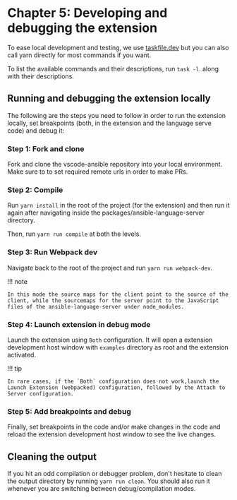 # Chapter 5: Developing and debugging the extension

To ease local development and testing, we use
[taskfile.dev](https://taskfile.dev/) but you can also call yarn directly for
most commands if you want.

To list the available commands and their descriptions, run `task -l`.
along with their descriptions.

## Running and debugging the extension locally

The following are the steps you need to follow in order to run the extension
locally, set breakpoints (both, in the extension and the language serve code)
and debug it:

### Step 1: Fork and clone

Fork and clone the vscode-ansible repository into your local environment. Make
sure to to set required remote urls in order to make PRs.

### Step 2: Compile

Run `yarn install` in the root of the project (for the extension) and then run
it again after navigating inside the packages/ansible-language-server directory.

Then, run `yarn run compile` at both the levels.

### Step 3: Run Webpack dev

Navigate back to the root of the project and run `yarn run webpack-dev`.

!!! note

    In this mode the source maps for the client point to the source of the client, while the sourcemaps for the server point to the JavaScript files of the ansible-language-server under node_modules.

### Step 4: Launch extension in debug mode

Launch the extension using `Both` configuration. It will open a extension
development host window with `examples` directory as root and the extension
activated.

!!! tip

    In rare cases, if the `Both` configuration does not work,launch the Launch Extension (webpacked) configuration, followed by the Attach to Server configuration.

### Step 5: Add breakpoints and debug

Finally, set breakpoints in the code and/or make changes in the code and reload
the extension development host window to see the live changes.

## Cleaning the output

If you hit an odd compilation or debugger problem, don't hesitate to clean the
output directory by running `yarn run clean`. You should also run it whenever
you are switching between debug/compilation modes.
